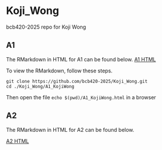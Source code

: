 # Koji_Wong
bcb420-2025 repo for Koji Wong

## A1
The RMarkdown in HTML for A1 can be found below.
<a href=https://github.com/bcb420-2025/Koji_Wong/blob/main/A1_KojiWong/A1_KojiWong.html>A1 HTML</a>

To view the RMarkdown, follow these steps.

```
git clone https://github.com/bcb420-2025/Koji_Wong.git
cd ./Koji_Wong/A1_KojiWong
```
Then open the file `echo $(pwd)/A1_KojiWong.html` in a browser

## A2
The RMarkdown in HTML for A2 can be found below.

<a href=https://github.com/bcb420-2025/Koji_Wong/blob/main/A2_KojiWong/A2_KojiWong.html>A2 HTML</a>
